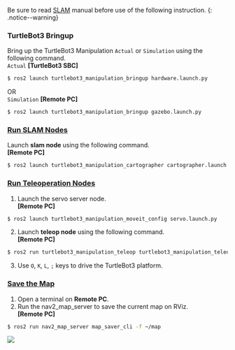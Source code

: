 Be sure to read [SLAM](http://emanual.robotis.com/docs/en/platform/turtlebot3/slam/#slam) manual before use of the following instruction.
{: .notice--warning}

### TurtleBot3 Bringup


Bring up the TurtleBot3 Manipulation `Actual` or `Simulation` using the following command.  
`Actual` **[TurtleBot3 SBC]**  
  ```bash
  $ ros2 launch turtlebot3_manipulation_bringup hardware.launch.py
  ```
OR  
`Simulation` **[Remote PC]**  
  ```bash
  $ ros2 launch turtlebot3_manipulation_bringup gazebo.launch.py
  ```

### [Run SLAM Nodes](#run_slam_nodes)

Launch **slam node** using the following command.  
**[Remote PC]**   
  ```bash
$ ros2 launch turtlebot3_manipulation_cartographer cartographer.launch.py
  ```

### [Run Teleoperation Nodes](#run_teleoperation_nodes)  


1. Launch the servo server node.  
**[Remote PC]**
  ```bash
$ ros2 launch turtlebot3_manipulation_moveit_config servo.launch.py
  ```  

2. Launch **teleop node** using the following command.  
**[Remote PC]**
  ```bash
$ ros2 run turtlebot3_manipulation_teleop turtlebot3_manipulation_teleop
  ```

3. Use `O`, `K`, `L`, `;` keys to drive the TurtleBot3 platform.

### [Save the Map](#save_the_map)

1. Open a terminal on **Remote PC**. 
2. Run the nav2_map_server to save the current map on RViz.  
**[Remote PC]**  
```bash
$ ros2 run nav2_map_server map_saver_cli -f ~/map
```

  ![](/assets/images/platform/turtlebot3/manipulation/open_manipulator_slam.png)
